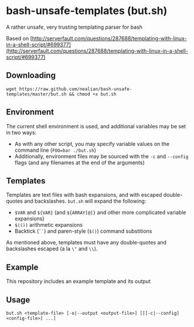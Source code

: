 # bash-unsafe-templates (but.sh)
A rather unsafe, very trusting templating parser for bash

Based on [http://serverfault.com/questions/287688/templating-with-linux-in-a-shell-script/#699377](http://serverfault.com/questions/287688/templating-with-linux-in-a-shell-script/#699377)

## Downloading
    wget https://raw.github.com/nealian/bash-unsafe-templates/master/but.sh && chmod +x but.sh

## Environment
The current shell environment is used, and additional variables may be set in two ways:
* As with any other script, you may specify variable values on the command line (`FOO=bar ./but.sh`)
* Additionally, environment files may be sourced with the `-c` and `--config` flags (and any filenames at the end of the arguments)

## Templates
Templates are text files with bash expansions, and with escaped double-quotes and backslashes.
`but.sh` will expand the following:
* `$VAR` and `${VAR}` (and `${ARRAY[@]}` and other more complicated variable expansions)
* `$(())` arithmetic expansions
* Backtick (``` `` ```) and paren-style (`$()`) command substitions

As mentioned above, templates must have any double-quotes and backslashes escaped (a la `\"` and `\\`).

## Example
This repository includes an example template and its output

## Usage
`but.sh <template-file> [-o|--output <output-file>] [[[-c|--config] <config-file>] ...]`
